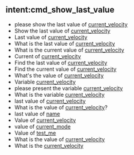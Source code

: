## intent:cmd_show_last_value
- please show the last value of [current_velocity](variable_name)
- Show the last value of [current_velocity](variable_name)
- Last value of [current_velocity](variable_name)
- What is the last value of [current_velocity](variable_name)
- What is the current value of [current_velocity](variable_name)
- Current of [current_velocity](variable_name)
- Find the last value of [current_velocity](variable_name)
- Find the current value of [current_velocity](variable_name)
- What's the value of [current_velocity](variable_name)
- Variable [current_velocity](variable_name)
- please present the variable [current_velocity](variable_name)
- What is the variable [current_velocity](variable_name)
- last value of [current_velocity](variable_name)
- What is the value of [current_velocity](variable_name)?
- last value of [name](variable_name)
- Value of [current_velocity](variable_name)
- value of [current_mode](variable_name)
- Value of [test_me](variable_name)
- What is the value of [current_velocity](variable_name)
- What is the [current_velocity](variable_name)

